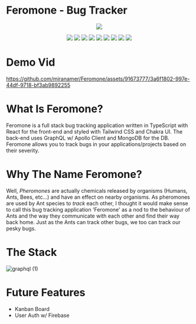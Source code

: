 # Feromone - Bug Tracker

<p align="center">
  <img src="https://github.com/miranamer/Feromone/assets/91673777/585f5ed1-bcbb-4d69-9fbd-f6cd5da10419">
</p>

<p align="center">
  <img src="https://img.shields.io/badge/react-%2320232a.svg?style=for-the-badge&logo=react&logoColor=%2361DAFB">
  <img src="https://img.shields.io/badge/tailwindcss-%2338B2AC.svg?style=for-the-badge&logo=tailwind-css&logoColor=white">
  <img src="https://img.shields.io/badge/chakra-%234ED1C5.svg?style=for-the-badge&logo=chakraui&logoColor=white">
  <img src="https://img.shields.io/badge/-GraphQL-E10098?style=for-the-badge&logo=graphql&logoColor=white">
  <img src="https://img.shields.io/badge/-ApolloGraphQL-311C87?style=for-the-badge&logo=apollo-graphql">
  <img src="https://img.shields.io/badge/express.js-%23404d59.svg?style=for-the-badge&logo=express&logoColor=%2361DAFB">
  <img src="https://img.shields.io/badge/node.js-6DA55F?style=for-the-badge&logo=node.js&logoColor=white">
  <img src="https://img.shields.io/badge/MongoDB-%234ea94b.svg?style=for-the-badge&logo=mongodb&logoColor=white">
  <img src="https://img.shields.io/badge/typescript-%23007ACC.svg?style=for-the-badge&logo=typescript&logoColor=white">
</p>



<h1>Demo Vid</h1>



https://github.com/miranamer/Feromone/assets/91673777/3a6f1802-997e-44df-9718-bf3ab9892255


<h1>What Is Feromone?</h1>
<p>Feromone is a full stack bug tracking application written in TypeScript with React for the front-end and styled with Tailwind CSS and Chakra UI. The back-end uses GraphQL w/ Apollo Client and MongoDB for the DB. Feromone allows
you to track bugs in your applications/projects based on their severity.</p>

<h1>Why The Name Feromone?</h1>
<p>Well, <i>Pheromones</i> are actually chemicals released by organisms (Humans, Ants, Bees, etc...) and have an effect on nearby organisms. As pheromones are used by Ant species to <i>track</i> each other, 
I thought it would make sense to call this bug tracking application 'Feromone' as a nod to the behaviour of Ants and the way they communicate with each other and find their way back home. Just as the Ants can track other bugs, we too 
can track our pesky bugs.</p>

<h1>The Stack</h1>



![graphql (1)](https://github.com/miranamer/Feromone/assets/91673777/227fb197-5be4-4350-b35c-a617511daa12)




<h1>Future Features</h1>
<ul>
  <li>Kanban Board</li>
  <li>User Auth w/ Firebase</li>
</ul>
